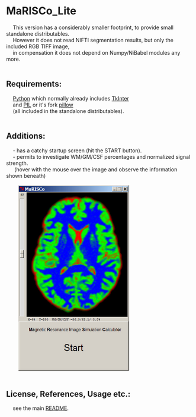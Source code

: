 <h1>MaRISCo_Lite</h1>
&emsp; This version has a considerably smaller footprint, to provide small standalone distributables.<br>
&emsp; However it does not read NIFTI segmentation results, but only the included RGB TIFF image,<br>
&emsp; in compensation it does not depend on Numpy/NiBabel modules any more.<br>
<br></p>
<h2>Requirements:</h2><p>
&emsp; <a href="http://www.python.org">Python</a> which normally already includes <a href="http://wiki.python.org/moin/TkInter">TkInter</a><br>
&emsp; and 
<a href="http://www.pythonware.com/products/pil">PIL</a> or it's fork 
<a href="http://python-pillow.org/">pillow</a><br>
&emsp; (all included in the standalone distributables).<br>
<br></p>
<h2>Additions:</h2><p>
&emsp; - has a catchy startup screen (hit the START button).<br>
&emsp; - permits to investigate WM/GM/CSF percentages and normalized signal strength.<br>
&emsp;&nbsp; (hover with the mouse over the image and observe the information shown beneath)<br>
<br>
&emsp;&emsp; <img src="../Screenshots/MaRISCo_Lite.jpg" alt="MaRISCo Startup" width="300" height="500">
<br><br></p>
<h2>License, References, Usage etc.:</h2>
&emsp; see the main <a href="https://github.com/bfoe/MaRISCo">README</a>. 
<br>
